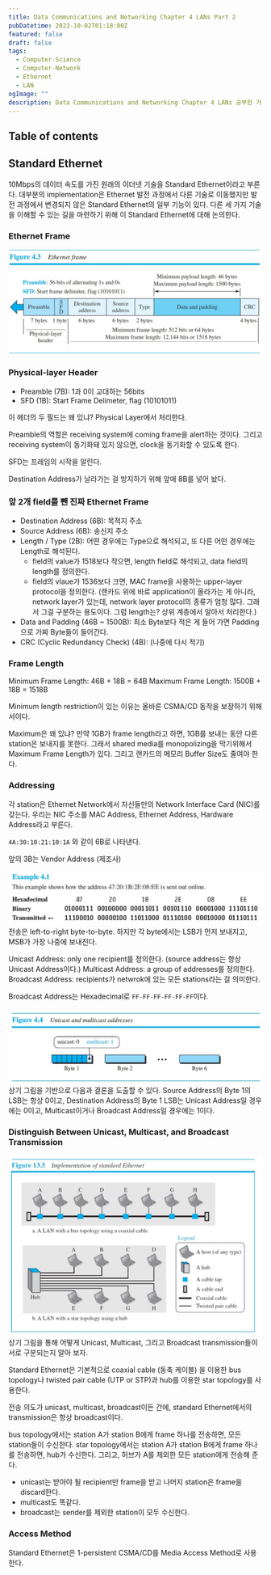 ```yaml
---
title: Data Communications and Networking Chapter 4 LANs Part 2
pubDatetime: 2023-10-02T01:18:00Z
featured: false
draft: false
tags:
  - Computer-Science
  - Computer-Network
  - Ethernet
  - LAN
ogImage: ""
description: Data Communications and Networking Chapter 4 LANs 공부한 거 정리
---
```


## Table of contents

## Standard Ethernet

10Mbps의 데이터 속도를 가진 원래의 이더넷 기술을 Standard Ethernet이라고 부른다.
대부분의 implementation은 Ethernet 발전 과정에서 다른 기술로 이동했지만 발전 과정에서 변경되지 않은 Standard Ethernet의 일부 기능이 있다.
다른 세 가지 기술을 이해할 수 있는 길을 마련하기 위해 이 Standard Ethernet에 대해 논의한다.

### Ethernet Frame

![](/src/assets/image/data-communications-and-networking-chapter-4-lans-part2-1696177248832.jpeg)

### Physical-layer Header

- Preamble (7B): 1과 0이 교대하는 56bits
- SFD (1B): Start Frame Delimeter, flag (10101011)

이 헤더의 두 필드는 왜 있냐? Physical Layer에서 처리한다.

Preamble의 역할은 receiving system에 coming frame을 alert하는 것이다. 그리고 receiving system이 동기화돼 있지 않으면, clock을 동기화할 수 있도록 한다.

SFD는 프레임의 시작을 알린다.

Destination Address가 날라가는 걸 방지하기 위해 앞에 8B를 넣어 놨다.

### 앞 2개 field를 뺀 진짜 Ethernet Frame

- Destination Address (6B): 목적지 주소
- Source Address (6B): 송신지 주소
- Length / Type (2B): 어떤 경우에는 Type으로 해석되고, 또 다른 어떤 경우에는 Length로 해석된다.
  - field의 value가 1518보다 작으면, length field로 해석되고, data field의 length를 정의한다.
  - field의 vlaue가 1536보다 크면, MAC frame을 사용하는 upper-layer protocol을 정의한다. (랜카드 위에 바로 application이 올라가는 게 아니라, network layer가 있는데, network layer protocol의 종류가 엄청 많다. 그래서 그걸 구분하는 용도이다. 그럼 length는? 상위 계층에서 알아서 처리한다.)
- Data and Padding (46B ~ 1500B): 최소 Byte보다 적은 게 들어 가면 Padding으로 가짜 Byte들이 들어간다.
- CRC (Cyclic Redundancy Check) (4B): (나중에 다시 적기)

### Frame Length

Minimum Frame Length: 46B + 18B = 64B
Maximum Frame Length: 1500B + 18B = 1518B

Minimum length restriction이 있는 이유는 올바른 CSMA/CD 동작을 보장하기 위해서이다.

Maximum은 왜 있냐? 만약 1GB가 frame length라고 하면, 1GB를 보내는 동안 다른 station은 보내지를 못한다.
그래서 shared media를 monopolizing을 막기위해서 Maximum Frame Length가 있다.
그리고 랜카드의 메모리 Buffer Size도 줄여야 한다.

### Addressing

각 station은 Ethernet Network에서 자신들만의 Network Interface Card (NIC)를 갖는다.
우리는 NIC 주소를 MAC Address, Ethernet Address, Hardware Address라고 부른다.

`4A:30:10:21:10:1A` 와 같이 6B로 나타낸다.

앞의 3B는 Vendor Address (제조사)

![](/src/assets/image/data-communications-and-networking-chapter-4-lans-part2-1696220119713.jpeg)
전송은 left-to-right byte-to-byte. 하지만 각 byte에서는 LSB가 먼저 보내지고, MSB가 가장 나중에 보내진다.

Unicast Address: only one recipient를 정의한다. (source address는 항상 Unicast Address이다.)
Multicast Address: a group of addresses를 정의한다.
Broadcast Address: recipients가 netwrok에 있는 모든 stations라는 걸 의미한다.

Broadcast Address는 Hexadecimal로 `FF-FF-FF-FF-FF-FF`이다.

![](/src/assets/image/data-communications-and-networking-chapter-4-lans-part2-1696223467557.jpeg)
상기 그림을 기반으로 다음과 결론을 도출할 수 있다.
Source Address의 Byte 1의 LSB는 항상 0이고, Destination Address의 Byte 1 LSB는 Unicast Address일 경우에는 0이고, Multicast이거나 Broadcast Address일 경우에는 1이다.

### Distinguish Between Unicast, Multicast, and Broadcast Transmission

![](/src/assets/image/data-communications-and-networking-chapter-4-lans-part2-1696223903316.jpeg)
상기 그림을 통해 어떻게 Unicast, Multicast, 그리고 Broadcast transmission들이 서로 구분되는지 알아 보자.

Standard Ethernet은 기본적으로 coaxial cable (동축 케이블) 을 이용한 bus topology나 twisted pair cable (UTP or STP)과 hub를 이용한 star topology를 사용한다.

전송 의도가 unicast, multicast, broadcast이든 간에, standard Ethernet에서의 transmission은 항상 broadcast이다.

bus topology에서는 station A가 station B에게 frame 하나를 전송하면, 모든 station들이 수신한다.
star topology에서는 station A가 station B에게 frame 하나를 전송하면, hub가 수신한다.
그리고, 허브가 A를 제외한 모든 station에게 전송해 준다.

- unicast는 받아야 될 recipient만 frame을 받고 나머지 station은 frame을 discard한다.
- multicast도 똑같다.
- broadcast는 sender를 제외한 station이 모두 수신한다.

### Access Method

Standard Ethernet은 1-persistent CSMA/CD를 Media Access Method로 사용한다.
